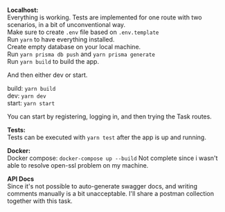 **Localhost:**<br>
Everything is working.
Tests are implemented for one route with two scenarios, in a bit of unconventional way.<br>
Make sure to create `.env` file based on `.env.template`<br>
Run `yarn` to have everything installed.<br>
Create empty database on your local machine.<br>
Run `yarn prisma db push` and `yarn prisma generate` <br>
Run `yarn build` to build the app.

And then either dev or start.<br>

build: `yarn build`<br>
dev: `yarn dev`<br>
start: `yarn start`<br>

You can start by registering, logging in, and then trying the Task routes.

**Tests:**<br>
Tests can be executed with `yarn test` after the app is up and running.

**Docker:**<br>
Docker compose: `docker-compose up --build`
Not complete since i wasn't able to resolve open-ssl problem on my machine.

**API Docs**<br>
Since it's not possible to auto-generate swagger docs,
and writing comments manually is a bit unacceptable.
I'll share a postman collection together with this task.
